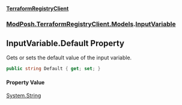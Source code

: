 #### [TerraformRegistryClient](index.md 'index')
### [ModPosh.TerraformRegistryClient.Models](ModPosh.TerraformRegistryClient.Models.md 'ModPosh.TerraformRegistryClient.Models').[InputVariable](ModPosh.TerraformRegistryClient.Models.InputVariable.md 'ModPosh.TerraformRegistryClient.Models.InputVariable')

## InputVariable.Default Property

Gets or sets the default value of the input variable.

```csharp
public string Default { get; set; }
```

#### Property Value
[System.String](https://docs.microsoft.com/en-us/dotnet/api/System.String 'System.String')